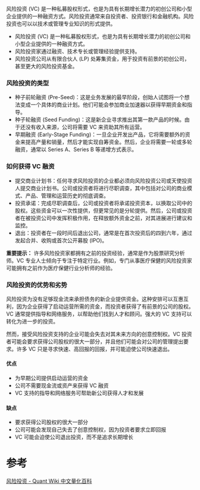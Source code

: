 

风险投资 (VC) 是一种私募股权形式，也是为具有长期增长潜力的初创公司和小型企业提供的一种融资方式。风险投资通常来自投资者、投资银行和金融机构。风险投资也可以以技术或管理专业知识的形式提供。

- 风险投资 (VC) 是一种私募股权形式，也是为具有长期增长潜力的初创公司和小型企业提供的一种融资方式。
- 风险投资家通过融资、技术专长或管理经验提供支持。
- 风险投资公司从有限合伙人 (LP) 处筹集资金，用于投资有前景的初创公司，甚至更大的风险投资基金。

### 风险投资的类型
- 种子前轮融资 (Pre-Seed)：这是业务发展的最早阶段，创始人试图将一个想法变成一个具体的商业计划。他们可能会参加商业加速器以获得早期资金和指导。
- 种子轮融资 (Seed Funding)：这是新企业寻求推出其第一款产品的时候。由于还没有收入来源，公司将需要 VC 来资助其所有运营。
- 早期融资 (Early-Stage Funding)：一旦企业开发出产品，它将需要额外的资金来提高产量和销量，然后才能实现自筹资金。然后，企业将需要一轮或多轮融资，通常以 Series A、Series B 等递增方式表示。

### 如何获得 VC 融资
- 提交商业计划书：任何寻求风险投资的企业都必须向风险投资公司或天使投资人提交商业计划书。公司或投资者将进行尽职调查，其中包括对公司的商业模式、产品、管理和运营历史的彻底调查。
- 投资承诺：完成尽职调查后，公司或投资者将承诺投资资本，以换取公司中的股权。这些资金可以一次性提供，但更常见的是分轮提供。然后，公司或投资者在被投资公司中发挥积极作用，在释放额外资金之前，对其进展进行建议和监控。
- 退出：投资者在一段时间后退出公司，通常是在首次投资后的四到六年，通过发起合并、收购或首次公开募股 (IPO)。

**重要提示：** 许多风险投资家都拥有之前的投资经验，通常是作为股票研究分析师。VC 专业人士倾向于专注于特定行业。例如，专门从事医疗保健的风险投资家可能拥有之前作为医疗保健行业分析师的经验。

### 风险投资的优势和劣势
风险投资为没有足够现金流来承担债务的新企业提供资金。这种安排可以互惠互利，因为企业获得了启动运营所需的资金，而投资者获得了有前景的公司的股权。VC 通常提供指导和网络服务，以帮助他们找到人才和顾问。强大的 VC 支持可以转化为进一步的投资。

然而，接受风险投资支持的企业可能会失去对其未来方向的创意控制权。VC 投资者可能会要求获得公司股权的很大一部分，并且他们可能会对公司的管理提出要求。许多 VC 只是寻求快速、高回报的回报，并可能迫使公司快速退出。

#### 优点
- 为早期公司提供启动运营的资金
- 公司不需要现金流或资产来获得 VC 融资
- VC 支持的指导和网络服务可帮助新公司获得人才和发展

#### 缺点
- 要求获得公司股权的很大一部分
- 公司可能会发现自己失去了创意控制权，因为投资者要求立即回报
- VC 可能会迫使公司退出投资，而不是追求长期增长


# 参考
[风险投资 - Quant Wiki 中文量化百科](https://quant-wiki.com/basic/finance/%E9%A3%8E%E9%99%A9%E6%8A%95%E8%B5%84_Venture%20Capital/)
